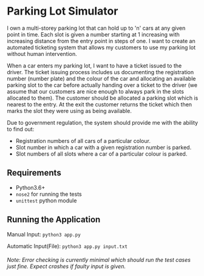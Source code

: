 # Parking Lot Simulator

I own a multi-storey parking lot that can hold up to 'n' cars at any given point in time.
Each slot is given a number starting at 1 increasing with increasing distance from the
entry point in steps of one. I want to create an automated ticketing system that
allows my customers to use my parking lot without human intervention.


When a car enters my parking lot, I want to have a ticket issued to the driver. The
ticket issuing process includes us documenting the registration number (number
plate) and the colour of the car and allocating an available parking slot to the car
before actually handing over a ticket to the driver (we assume that our customers are
nice enough to always park in the slots allocated to them). The customer should be
allocated a parking slot which is nearest to the entry. At the exit the customer returns
the ticket which then marks the slot they were using as being available.


Due to government regulation, the system should provide me with the ability to find
out:
- Registration numbers of all cars of a particular colour.
- Slot number in which a car with a given registration number is parked.
- Slot numbers of all slots where a car of a particular colour is parked.

## Requirements
- Python3.6+
- ```nose2``` for running the tests
- ```unittest``` python module

## Running the Application
Manual Input: ```python3 app.py```

Automatic Input(File): ```python3 app.py input.txt```

###### Note: Error checking is currently minimal which should run the test cases just fine. Expect crashes if faulty input is given.